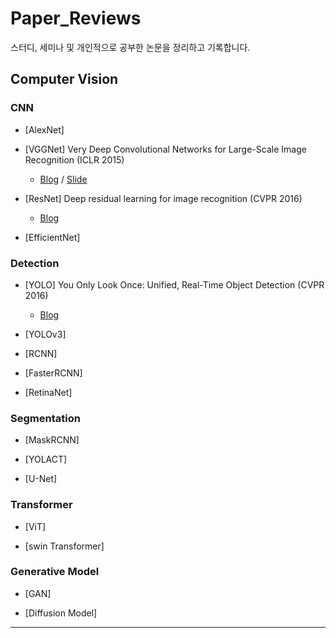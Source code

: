 # Paper_Reviews
스터디, 세미나 및 개인적으로 공부한 논문을 정리하고 기록합니다.


## Computer Vision
### CNN

- [AlexNet]

- [VGGNet] Very Deep Convolutional Networks for Large-Scale Image Recognition (ICLR 2015)
  - [Blog](https://ksko0424.tistory.com/23) / [Slide](https://drive.google.com/file/d/1-WnVJWXNxIXzJcWLRnvN8mDDcbL07lb1/view?usp=sharing)

- [ResNet] Deep residual learning for image recognition (CVPR 2016)
  - [Blog](https://ksko0424.tistory.com/24)

- [EfficientNet]

### Detection
- [YOLO] You Only Look Once: Unified, Real-Time Object Detection (CVPR 2016)
  - [Blog]()

- [YOLOv3]

- [RCNN]

- [FasterRCNN]

- [RetinaNet]

### Segmentation
- [MaskRCNN]

- [YOLACT]

- [U-Net]

### Transformer
- [ViT]

- [swin Transformer]

### Generative Model
- [GAN]

- [Diffusion Model]

---
